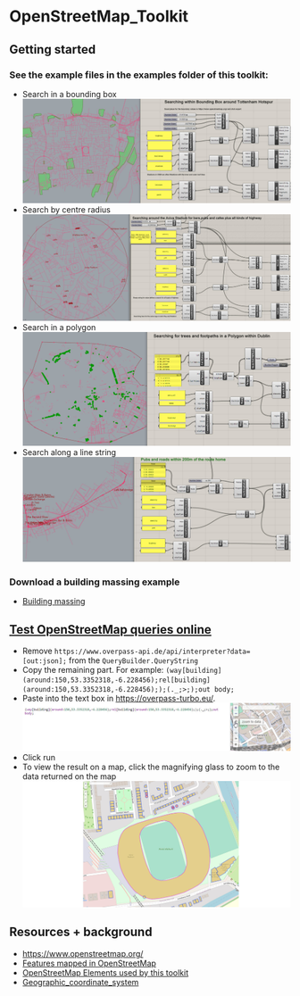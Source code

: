 # OpenStreetMap_Toolkit
## Getting started
### See the example files in the examples folder of this toolkit:
- Search in a bounding box
![bounding box search](examples/Images/boundingbox.jpg)
- Search by centre radius
![centre radius search](examples/Images/radius.jpg)
- Search in a polygon
![polygon search](examples/Images/polygon.jpg)
- Search along a line string
![line string search](examples/Images/linestring.jpg)
### Download a building massing example
- [Building massing](https://burohappold.sharepoint.com/:f:/r/sites/Direction/designtechnology/Script%20Library/00348_OpenStreetMap%20Scripts?csf=1&web=1&e=SLhE1T)
## [Test OpenStreetMap queries online](https://overpass-turbo.eu/)
  - Remove `https://www.overpass-api.de/api/interpreter?data=[out:json];` from the `QueryBuilder.QueryString`
  - Copy the remaining part. For example:
`(way[building](around:150,53.3352318,-6.228456);rel[building](around:150,53.3352318,-6.228456););(._;>;);out body;`
  - Paste into the text box in https://overpass-turbo.eu/.
![overpass search](examples/Images/overpasssearch.jpg)
  - Click run 
  - To view the result on a map, click the magnifying glass to zoom to the data returned on the map
![overpass search](examples/Images/overpassresult.jpg)
## Resources + background
- https://www.openstreetmap.org/
- [Features mapped in OpenStreetMap](https://wiki.openstreetmap.org/wiki/Map_Features)
- [OpenStreetMap Elements used by this toolkit](https://wiki.openstreetmap.org/wiki/Elements)
- [Geographic_coordinate_system](https://en.wikipedia.org/wiki/Geographic_coordinate_system)
